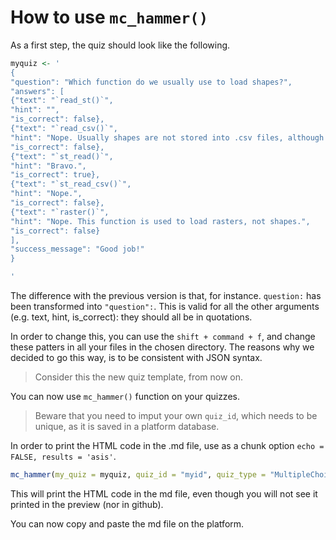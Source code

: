 
# How to use `mc_hammer()`

As a first step, the quiz should look like the following.

``` r
myquiz <- '
{
"question": "Which function do we usually use to load shapes?",
"answers": [
{"text": "`read_st()`",
"hint": "",
"is_correct": false},
{"text": "`read_csv()`",
"hint": "Nope. Usually shapes are not stored into .csv files, although this might happen sometimes.",
"is_correct": false},
{"text": "`st_read()`",
"hint": "Bravo.",
"is_correct": true},
{"text": "`st_read_csv()`",
"hint": "Nope.",
"is_correct": false},
{"text": "`raster()`",
"hint": "Nope. This function is used to load rasters, not shapes.",
"is_correct": false}
],
"success_message": "Good job!"
}

'
```

The difference with the previous version is that, for instance.
`question:` has been transformed into `"question":`. This is valid for
all the other arguments (e.g. text, hint, is\_correct): they should all be
in quotations.

In order to change this, you can use the `shift + command + f`, and
change these patters in all your files in the chosen directory. The
reasons why we decided to go this way, is to be consistent with JSON
syntax. 

> Consider this the new quiz template, from now on.

You can now use `mc_hammer()` function on your quizzes.

> Beware that you need to imput your own `quiz_id`, which needs to be
> unique, as it is saved in a platform database.

In order to print the HTML code in the .md file, use as a chunk option
`echo = FALSE, results = 'asis'`.

``` r
mc_hammer(my_quiz = myquiz, quiz_id = "myid", quiz_type = "MultipleChoiceQuizz")

```

<!--html_preserve-->

<div data-type="MultipleChoiceQuizz" data-permanent-id="myid" data-json="{&quot;description_md&quot;:&quot;Which function do we usually use to load shapes?&quot;,&quot;answers_attributes&quot;:[{&quot;text_md&quot;:&quot;`read_st()`&quot;,&quot;hint_md&quot;:&quot;&quot;,&quot;correct&quot;:false,&quot;permanent_id&quot;:1},{&quot;text_md&quot;:&quot;`read_csv()`&quot;,&quot;hint_md&quot;:&quot;Nope. Usually shapes are not stored into .csv files, although this might happen sometimes.&quot;,&quot;correct&quot;:false,&quot;permanent_id&quot;:2},{&quot;text_md&quot;:&quot;`st_read()`&quot;,&quot;hint_md&quot;:&quot;Bravo.&quot;,&quot;correct&quot;:true,&quot;permanent_id&quot;:3},{&quot;text_md&quot;:&quot;`st_read_csv()`&quot;,&quot;hint_md&quot;:&quot;Nope.&quot;,&quot;correct&quot;:false,&quot;permanent_id&quot;:4},{&quot;text_md&quot;:&quot;`raster()`&quot;,&quot;hint_md&quot;:&quot;Nope. This function is used to load rasters, not shapes.&quot;,&quot;correct&quot;:false,&quot;permanent_id&quot;:5}],&quot;success_message_md&quot;:&quot;Good job!&quot;}">

</div>

<!--/html_preserve-->

This will print the HTML code in the md file, even though you will not
see it printed in the preview (nor in github). 

You can now copy and paste the md file on the platform.

